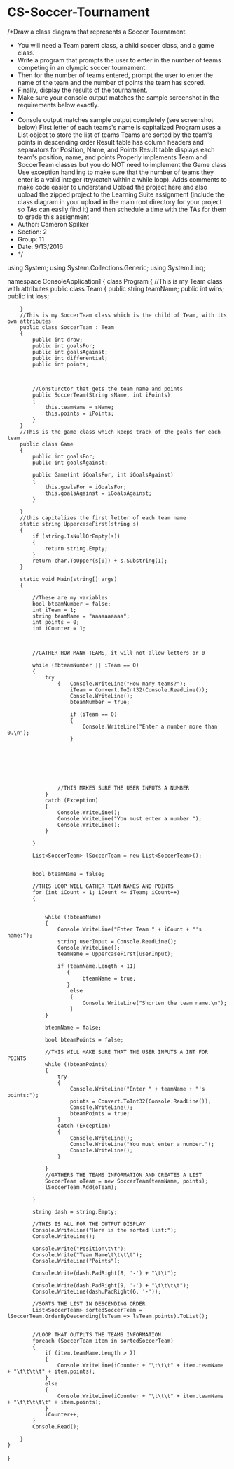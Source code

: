 # CS-Soccer-Tournament
/*Draw a class diagram that represents a Soccer Tournament. 
 * You will need a Team parent class, a child soccer class, and a game class. 
 * Write a program that prompts the user to enter in the number of teams competing in an olympic soccer tournament. 
 * Then for the number of teams entered, prompt the user to enter the name of the team and the number of points the team has scored. 
 * Finally, display the results of the tournament. 
 * Make sure your console output matches the sample screenshot in the requirements below exactly.
 * 
 * Console output matches sample output completely (see screenshot below)
 First letter of each teams's name is capitalized
 Program uses a List object to store the list of teams
 Teams are sorted by the team's points in descending order
 Result table has column headers and separators for Position, Name, and Points
 Result table displays each team's position, name, and points
 Properly implements Team and SoccerTeam classes but you do NOT need to implement the Game class
 Use exception handling to make sure that the number of teams they enter is a valid integer (try/catch within a while loop).
 Adds comments to make code easier to understand
 Upload the project here and also upload the zipped project to the Learning Suite assignment (include the class diagram in your upload in the main root directory for your project so TAs can easily find it) and then schedule a time with the TAs for them to grade this assignment
 * Author: Cameron Spilker
 * Section: 2
 * Group: 11
 * Date: 9/13/2016
 * */





using System;
using System.Collections.Generic;
using System.Linq;


namespace ConsoleApplication1
{
    class Program
    {
        //This is my Team class with attributes 
        public class Team
        {
            public string teamName;
            public int wins;
            public int loss;

        }
        //This is my SoccerTeam class which is the child of Team, with its own attributes
        public class SoccerTeam : Team
        {
            public int draw;
            public int goalsFor;
            public int goalsAgainst;
            public int differential;
            public int points;



            //Consturctor that gets the team name and points
            public SoccerTeam(String sName, int iPoints)
            {
                this.teamName = sName;
                this.points = iPoints;
            }
        }
        //This is the game class which keeps track of the goals for each team
        public class Game
        {
            public int goalsFor;
            public int goalsAgainst;

            public Game(int iGoalsFor, int iGoalsAgainst)
            {
                this.goalsFor = iGoalsFor;
                this.goalsAgainst = iGoalsAgainst;
            }

        }
        //this capitalizes the first letter of each team name
        static string UppercaseFirst(string s)
        {
            if (string.IsNullOrEmpty(s))
            {
                return string.Empty;
            }
            return char.ToUpper(s[0]) + s.Substring(1);
        }

        static void Main(string[] args)
        {

            //These are my variables 
            bool bteamNumber = false;
            int iTeam = 1;
            string teamName = "aaaaaaaaaa";
            int points = 0;
            int iCounter = 1;



            //GATHER HOW MANY TEAMS, it will not allow letters or 0 

            while (!bteamNumber || iTeam == 0)
            {
                try
                    {   Console.WriteLine("How many teams?");
                        iTeam = Convert.ToInt32(Console.ReadLine());
                        Console.WriteLine();
                        bteamNumber = true;

                        if (iTeam == 0)
                        {
                            Console.WriteLine("Enter a number more than 0.\n");
                        }
                       


                   
                    


                    //THIS MAKES SURE THE USER INPUTS A NUMBER
                }
                catch (Exception)
                {
                    Console.WriteLine();
                    Console.WriteLine("You must enter a number.");
                    Console.WriteLine();
                }

            }

            List<SoccerTeam> lSoccerTeam = new List<SoccerTeam>();


            bool bteamName = false;

            //THIS LOOP WILL GATHER TEAM NAMES AND POINTS
            for (int iCount = 1; iCount <= iTeam; iCount++)
            {


                while (!bteamName)
                {
                    Console.WriteLine("Enter Team " + iCount + "'s name:");
                    string userInput = Console.ReadLine();
                    Console.WriteLine();
                    teamName = UppercaseFirst(userInput);

                    if (teamName.Length < 11)
                       {
                            bteamName = true;
                       }
                        else
                        {
                            Console.WriteLine("Shorten the team name.\n");
                        }
                }

                bteamName = false;

                bool bteamPoints = false;

                //THIS WILL MAKE SURE THAT THE USER INPUTS A INT FOR POINTS
                while (!bteamPoints)
                {
                    try
                    {
                        Console.WriteLine("Enter " + teamName + "'s points:");
                        points = Convert.ToInt32(Console.ReadLine());
                        Console.WriteLine();
                        bteamPoints = true;
                    }
                    catch (Exception)
                    {
                        Console.WriteLine();
                        Console.WriteLine("You must enter a number.");
                        Console.WriteLine();
                    }

                }
                //GATHERS THE TEAMS INFORMATION AND CREATES A LIST
                SoccerTeam oTeam = new SoccerTeam(teamName, points);
                lSoccerTeam.Add(oTeam);

            }

            string dash = string.Empty;

            //THIS IS ALL FOR THE OUTPUT DISPLAY
            Console.WriteLine("Here is the sorted list:");
            Console.WriteLine();

            Console.Write("Position\t\t");
            Console.Write("Team Name\t\t\t\t");
            Console.WriteLine("Points");

            Console.Write(dash.PadRight(8, '-') + "\t\t");

            Console.Write(dash.PadRight(9, '-') + "\t\t\t\t");
            Console.WriteLine(dash.PadRight(6, '-'));

            //SORTS THE LIST IN DESCENDING ORDER
            List<SoccerTeam> sortedSoccerTeam = lSoccerTeam.OrderByDescending(lsTeam => lsTeam.points).ToList();


            //LOOP THAT OUTPUTS THE TEAMS INFORMATION
            foreach (SoccerTeam item in sortedSoccerTeam)
            {
                if (item.teamName.Length > 7)
                {
                    Console.WriteLine(iCounter + "\t\t\t" + item.teamName + "\t\t\t\t" + item.points);
                }
                else
                {
                    Console.WriteLine(iCounter + "\t\t\t" + item.teamName + "\t\t\t\t\t" + item.points);
                }
                iCounter++;
            }
            Console.Read();

        }
    }
}

